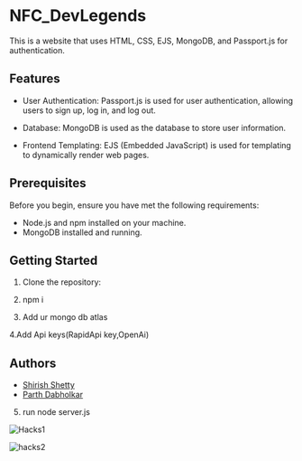 # NFC_DevLegends

This is a website that uses HTML, CSS, EJS, MongoDB, and Passport.js for authentication.

## Features

- User Authentication: Passport.js is used for user authentication, allowing users to sign up, log in, and log out.

- Database: MongoDB is used as the database to store user information.

- Frontend Templating: EJS (Embedded JavaScript) is used for templating to dynamically render web pages.

## Prerequisites

Before you begin, ensure you have met the following requirements:

- Node.js and npm installed on your machine.
- MongoDB installed and running.

## Getting Started

1. Clone the repository:

2. npm i

3. Add ur mongo db atlas

4.Add Api keys(RapidApi key,OpenAi)

## Authors
- [Shirish Shetty](https://github.com/SHIRISH-30)
- [Parth Dabholkar](https://github.com/Parth-Dabholkar)

5. run node server.js
   
![Hacks1](https://github.com/SHIRISH-30/NFC_DevLegends/assets/102011980/5e6cecca-9226-4427-a4fa-3861c94da34c)

![hacks2](https://github.com/SHIRISH-30/NFC_DevLegends/assets/102011980/89488f88-447c-4552-a4cf-fd179879af7c)

